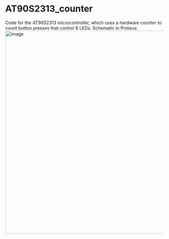 # AT90S2313_counter
Code for the AT90S2313 microcontroller, which uses a hardware counter to count button presses that control 8 LEDs.
Schematic in Proteus:
<img width="858" height="647" alt="image" src="https://github.com/user-attachments/assets/be834a92-fc50-4e54-9c24-70a7c50aa5ab" />
